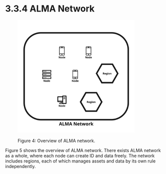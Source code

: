 # 3.3.4 ALMA Network

<figure><img src="../../../.gitbook/assets/alma network.jpg" alt="" width="375"><figcaption><p>Figure 4: Overview of ALMA network.</p></figcaption></figure>

Figure 5 shows the overview of ALMA network. There exists ALMA network as a whole, where each node can create ID and data freely. The network includes regions, each of which manages assets and data by its own rule independently.
